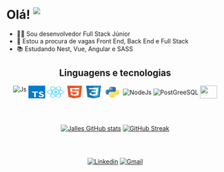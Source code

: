 <h1 align="left">Olá! <img 
align="top" src="https://user-images.githubusercontent.com/106758604/222814797-f494941e-33bc-4b80-8c5d-9a30ca473bfb.gif" height="40px">
</h1>
 

- 👨‍💻 Sou desenvolvedor Full Stack Júnior 
- 🔎 Estou a procura de vagas Front End, Back End e Full Stack
- 📚 Estudando Nest, Vue, Angular e SASS

<h2 style="font-size:1.3rem;" align="center">
Linguagens e tecnologias
</h2>

<div style="display: inline_block" align="center">
  <img align="top" style="background-color:transparent;" alt="Js" height="30" width="40" src="https://cdn.jsdelivr.net/gh/devicons/devicon/icons/javascript/javascript-original.svg">
  <img align="center" alt="Ts" height="30" width="40" src="https://raw.githubusercontent.com/devicons/devicon/master/icons/typescript/typescript-plain.svg">
  <img align="center" alt="React" height="30" width="40" src="https://raw.githubusercontent.com/devicons/devicon/master/icons/react/react-original.svg">
  <img align="center" alt="HTML" height="30" width="40" src="https://raw.githubusercontent.com/devicons/devicon/master/icons/html5/html5-original.svg">
  <img align="center" alt="CSS" height="30" width="40" src="https://raw.githubusercontent.com/devicons/devicon/master/icons/css3/css3-original.svg">
  <img align="center" alt="Python" height="30" width="40" src="https://raw.githubusercontent.com/devicons/devicon/master/icons/python/python-original.svg">

  <img  align="center" height="30"  width="40" alt="NodeJs" src="https://cdn.jsdelivr.net/gh/devicons/devicon/icons/nodejs/nodejs-plain.svg" />

  <img align="center" height="30" width="40" alt="PostGreeSQL" src="https://cdn.jsdelivr.net/gh/devicons/devicon/icons/postgresql/postgresql-original.svg" />

  <img align="center" height="30" width="40" src="https://cdn.jsdelivr.net/gh/devicons/devicon/icons/jest/jest-plain.svg" />
</div>

##
<br>
<div align="center">

[![Jalles GitHub stats](https://github-readme-stats.vercel.app/api?username=jallesbatista&count_private=true&include_all_commits=true&show_icons=true&bg_color=030314&title_color=ffff&&text_color=5eaaed&icon_color=5eaaed&&ring_color=ffff&hide_border=true)](https://github.com/jallesbatista)
[![GitHub Streak](https://streak-stats.demolab.com?user=jallesbatista&theme=holi-theme&hide_border=true)](https://git.io/streak-stats)
</div>

##

<div align="center"><br>

[![Linkedin](https://img.shields.io/badge/LinkedIn-0077B5?style=for-the-badge&logo=linkedin&logoColor=white)](https://www.linkedin.com/in/jallesbatista/)
[![Gmail](https://img.shields.io/badge/Gmail-D14836?style=for-the-badge&logo=gmail&logoColor=white)](mailto:contato.jallesbatista@gmail.com)

</div>
